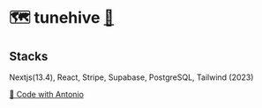 # 🗺️ tunehive [🔗](https://tunehive.vercel.app/)

## Stacks

Nextjs(13.4), React, Stripe, Supabase, PostgreSQL, Tailwind (2023)

[🙏 Code with Antonio](https://www.youtube.com/watch?v=2aeMRB8LL4o)
